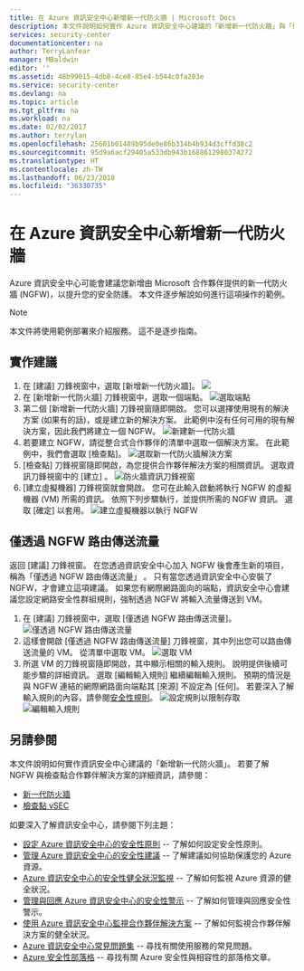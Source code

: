 ```yaml
---
title: 在 Azure 資訊安全中心新增新一代防火牆 | Microsoft Docs
description: 本文件說明如何實作 Azure 資訊安全中心建議的「新增新一代防火牆」與「僅透過 NGFW 路由傳送流量」。
services: security-center
documentationcenter: na
author: TerryLanfear
manager: MBaldwin
editor: ''
ms.assetid: 48b99015-4db8-4ce8-85e4-b544c0fa203e
ms.service: security-center
ms.devlang: na
ms.topic: article
ms.tgt_pltfrm: na
ms.workload: na
ms.date: 02/02/2017
ms.author: terrylan
ms.openlocfilehash: 25601b01489b95de0e86b314b4b934d3cffd38c2
ms.sourcegitcommit: 95d9a6acf29405a533db943b1688612980374272
ms.translationtype: HT
ms.contentlocale: zh-TW
ms.lasthandoff: 06/23/2018
ms.locfileid: "36330735"
---
```

# <a name="add-a-next-generation-firewall-in-azure-security-center"></a>在 Azure 資訊安全中心新增新一代防火牆
Azure 資訊安全中心可能會建議您新增由 Microsoft 合作夥伴提供的新一代防火牆 (NGFW)，以提升您的安全防護。 本文件逐步解說如何進行這項操作的範例。

> [!NOTE]
> 本文件將使用範例部署來介紹服務。  這不是逐步指南。
>
>

## <a name="implement-the-recommendation"></a>實作建議
1. 在 [建議] 刀鋒視窗中，選取 [新增新一代防火牆]。
   ![][1]
2. 在 [新增新一代防火牆]  刀鋒視窗中，選取一個端點。
   ![選取端點][2]
3. 第二個 [新增新一代防火牆]  刀鋒視窗隨即開啟。 您可以選擇使用現有的解決方案 (如果有的話)，或是建立新的解決方案。 此範例中沒有任何可用的現有解決方案，因此我們將建立一個 NGFW。
   ![新建新一代防火牆][3]
4. 若要建立 NGFW，請從整合式合作夥伴的清單中選取一個解決方案。 在此範例中，我們會選取 [檢查點]。
   ![選取新一代防火牆解決方案][4]
5. [檢查點]  刀鋒視窗隨即開啟，為您提供合作夥伴解決方案的相關資訊。 選取資訊刀鋒視窗中的 [建立]  。
   ![防火牆資訊刀鋒視窗][5]
6. [建立虛擬機器]  刀鋒視窗就會開啟。 您可在此輸入啟動將執行 NGFW 的虛擬機器 (VM) 所需的資訊。 依照下列步驟執行，並提供所需的 NGFW 資訊。 選取 [確定] 以套用。
   ![建立虛擬機器以執行 NGFW][6]

## <a name="route-traffic-through-ngfw-only"></a>僅透過 NGFW 路由傳送流量
返回 [建議]  刀鋒視窗。 在您透過資訊安全中心加入 NGFW 後會產生新的項目，稱為「僅透過 NGFW 路由傳送流量」 。 只有當您透過資訊安全中心安裝了 NGFW，才會建立這項建議。 如果您有網際網路面向的端點，資訊安全中心會建議您設定網路安全性群組規則，強制透過 NGFW 將輸入流量傳送到 VM。

1. 在 [建議] 刀鋒視窗中，選取 [僅透過 NGFW 路由傳送流量]。
   ![僅透過 NGFW 路由傳送流量][7]
2. 這樣會開啟 [僅透過 NGFW 路由傳送流量] 刀鋒視窗，其中列出您可以路由傳送流量的 VM。 從清單中選取 VM。
   ![選取 VM][8]
3. 所選 VM 的刀鋒視窗隨即開啟，其中顯示相關的輸入規則。 說明提供後續可能步驟的詳細資訊。 選取 [編輯輸入規則]  繼續編輯輸入規則。 預期的情況是與 NGFW 連結的網際網路面向端點其 [來源] 不設定為 [任何]。 若要深入了解輸入規則的內容，請參閱[安全性規則](../virtual-network/security-overview.md#security-rules)。
   ![設定規則以限制存取][9]
   ![編輯輸入規則][10]

## <a name="see-also"></a>另請參閱
本文件說明如何實作資訊安全中心建議的「新增新一代防火牆」。 若要了解 NGFW 與檢查點合作夥伴解決方案的詳細資訊，請參閱：

* [新一代防火牆](https://en.wikipedia.org/wiki/Next-Generation_Firewall)
* [檢查點 vSEC](https://azuremarketplace.microsoft.com/en-us/marketplace/apps/checkpoint.vsec)

如要深入了解資訊安全中心，請參閱下列主題：

* [設定 Azure 資訊安全中心的安全性原則](security-center-policies.md) -- 了解如何設定安全性原則。
* [管理 Azure 資訊安全中心的安全性建議](security-center-recommendations.md) -- 了解建議如何協助保護您的 Azure 資源。
* [Azure 資訊安全中心的安全性健全狀況監視](security-center-monitoring.md) -- 了解如何監視 Azure 資源的健全狀況。
* [管理與回應 Azure 資訊安全中心的安全性警示](security-center-managing-and-responding-alerts.md) -- 了解如何管理與回應安全性警示。
* [使用 Azure 資訊安全中心監視合作夥伴解決方案](security-center-partner-solutions.md) -- 了解如何監視合作夥伴解決方案的健全狀況。
* [Azure 資訊安全中心常見問題集](security-center-faq.md) -- 尋找有關使用服務的常見問題。
* [Azure 安全性部落格](http://blogs.msdn.com/b/azuresecurity/) -- 尋找有關 Azure 安全性與相容性的部落格文章。

<!--Image references-->
[1]: ./media/security-center-add-next-gen-firewall/add-next-gen-firewall.png
[2]: ./media/security-center-add-next-gen-firewall/select-an-endpoint.png
[3]: ./media/security-center-add-next-gen-firewall/create-new-next-gen-firewall.png
[4]: ./media/security-center-add-next-gen-firewall/select-next-gen-firewall.png
[5]: ./media/security-center-add-next-gen-firewall/firewall-solution-info-blade.png
[6]: ./media/security-center-add-next-gen-firewall/create-virtual-machine.png
[7]: ./media/security-center-add-next-gen-firewall/route-traffic-through-ngfw.png
[8]: ./media/security-center-add-next-gen-firewall/select-vm.png
[9]: ./media/security-center-add-next-gen-firewall/configure-rules-to-limit-access.png
[10]: ./media/security-center-add-next-gen-firewall/edit-inbound-rule.png
